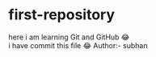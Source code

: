 # first-repository
here i am learning Git and GitHub 😂
<br/>
i have commit this file 😂
Author:- subhan
